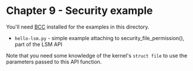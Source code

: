 # Chapter 9 - Security example

You'll need [BCC](https://github.com/iovisor/bcc) installed for the examples in this directory.

- `hello-lsm.py` - simple example attaching to security_file_permission(), part of the LSM API

Note that you need some knowledge of the kernel's `struct file` to use the parameters passed to this API function. 